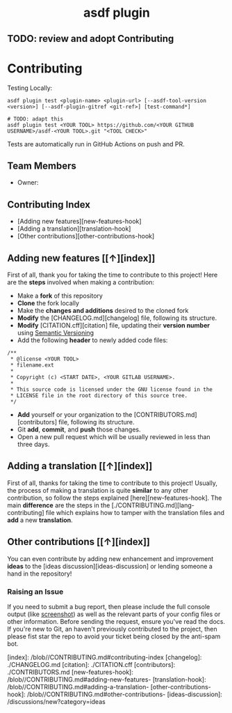 <h1 align="center">asdf <YOUR TOOL UC> plugin</h1>

## TODO: review and adopt Contributing

# Contributing

Testing Locally:

```shell
asdf plugin test <plugin-name> <plugin-url> [--asdf-tool-version <version>] [--asdf-plugin-gitref <git-ref>] [test-command*]

# TODO: adapt this
asdf plugin test <YOUR TOOL> https://github.com/<YOUR GITHUB USERNAME>/asdf-<YOUR TOOL>.git "<TOOL CHECK>"
```

Tests are automatically run in GitHub Actions on push and PR.

## Team Members

- Owner: [<YOUR GITLAB USERNAME>](<TOOL REPO>)

## Contributing Index

- [Adding new features][new-features-hook]
- [Adding a translation][translation-hook]
- [Other contributions][other-contributions-hook]

## Adding new features [[↑][index]]

First of all, thank you for taking the time to contribute to this project!
Here are the **steps** involved when making a contribution:

- Make a **fork** of this repository
- **Clone** the fork locally
- Make the **changes and additions** desired to the cloned fork
- **Modify** the [CHANGELOG.md][changelog] file, following its structure.
- **Modify** [CITATION.cff][citation] file, updating their **version number** using [Semantic Versioning](https://semver.org/spec/v2.0.0.html)
- Add the following **header** to newly added code files:

```
/**
 * @license <YOUR TOOL>
 * filename.ext
 *
 * Copyright (c) <START DATE>, <YOUR GITLAB USERNAME>.
 *
 * This source code is licensed under the GNU license found in the
 * LICENSE file in the root directory of this source tree.
 */
```

- **Add** yourself or your organization to the [CONTRIBUTORS.md][contributors] file, following its structure.
- Git **add**, **commit**, and **push** those changes.
- Open a new pull request which will be usually reviewed in less than three days.

## Adding a translation [[↑][index]]

First of all, thanks for taking the time to contribute to this project!
Usually, the process of making a translation is quite **similar** to any other contribution, so follow the steps explained [here][new-features-hook].
The main **difference** are the steps in the [./CONTRIBUTING.md][lang-contributing] file which explains how to tamper with the translation files and **add** a new **translation**.

## Other contributions [[↑][index]]

You can even contribute by adding new enhancement and improvement **ideas** to the [ideas discussion][ideas-discussion] or lending someone a hand in the repository!

### Raising an Issue

If you need to submit a bug report, then please include the full console output (like [screenshot](./assets/screenshots/sample-screenshot.jpg)) as well as the relevant parts of your config files or other information. Before sending the request, ensure you've read the docs. If you're new to Git, an haven't previously contributed to the project, then please fist star the repo to avoid your ticket being closed by the anti-spam bot.

[index]: <TOOL REPO>/blob/<PRIMARY BRANCH>/CONTRIBUTING.md#contributing-index
[changelog]: ./CHANGELOG.md
[citation]: ./CITATION.cff
[contributors]: ./CONTRIBUTORS.md
[new-features-hook]: <TOOL REPO>/blob/<PRIMARY BRANCH>/CONTRIBUTING.md#adding-new-features-
[translation-hook]: <TOOL REPO>/blob/<PRIMARY BRANCH>/CONTRIBUTING.md#adding-a-translation-
[other-contributions-hook]: <TOOL REPO>/blob/<PRIMARY BRANCH>/CONTRIBUTING.md#other-contributions-
[ideas-discussion]: <TOOL REPO>/discussions/new?category=ideas
